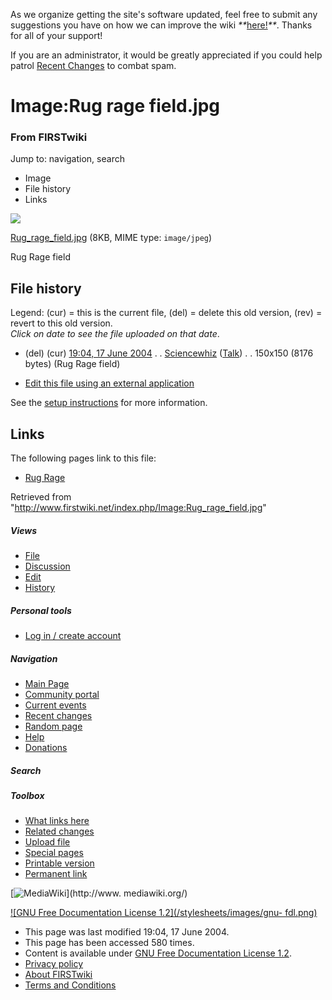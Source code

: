 As we organize getting the site's software updated, feel free to submit any
suggestions you have on how we can improve the wiki
_**_[here!](/index.php/User:Hallry/Suggestions "User:Hallry/Suggestions"
)_**_. Thanks for all of your support!

If you are an administrator, it would be greatly appreciated if you could help
patrol [Recent Changes](/index.php/Special:Recentchanges
"Special:Recentchanges" ) to combat spam.

# Image:Rug rage field.jpg

### From FIRSTwiki

Jump to: navigation, search

  * Image
  * File history
  * Links

![](/media/e/eb/Rug_rage_field.jpg)

[Rug_rage_field.jpg](/media/e/eb/Rug_rage_field.jpg "Rug rage field.jpg" )
(8KB, MIME type: `image/jpeg`)

Rug Rage field

## File history

Legend: (cur) = this is the current file, (del) = delete this old version,
(rev) = revert to this old version.  
_Click on date to see the file uploaded on that date_.

  * (del) (cur) [19:04, 17 June 2004](/media/e/eb/Rug_rage_field.jpg "/media/e/eb/Rug rage field.jpg" ) . . [Sciencewhiz](/index.php/User:Sciencewhiz "User:Sciencewhiz" ) ([Talk](/index.php?title=User_talk:Sciencewhiz&action=edit "User talk:Sciencewhiz" )) . . 150x150 (8176 bytes) (Rug Rage field)
  

  * [Edit this file using an external application](/index.php?title=Image:Rug_rage_field.jpg&action=edit&externaledit=true&mode=file "Image:Rug rage field.jpg" )

See the [setup
instructions](http://meta.wikimedia.org/wiki/Help:External_editors
"http://meta.wikimedia.org/wiki/Help:External_editors" ) for more information.

## Links

The following pages link to this file:

  * [Rug Rage](/index.php/Rug_Rage "Rug Rage" )

Retrieved from "<http://www.firstwiki.net/index.php/Image:Rug_rage_field.jpg>"

##### Views

  * [File](/index.php/Image:Rug_rage_field.jpg)
  * [Discussion](/index.php?title=Image_talk:Rug_rage_field.jpg&action=edit)
  * [Edit](/index.php?title=Image:Rug_rage_field.jpg&action=edit)
  * [History](/index.php?title=Image:Rug_rage_field.jpg&action=history)

##### Personal tools

  * [Log in / create account](/index.php?title=Special:Userlogin&returnto=Image:Rug_rage_field.jpg)

[](/index.php/Main_Page "Main Page" )

##### Navigation

  * [Main Page](/index.php/Main_Page)
  * [Community portal](/index.php/FIRSTwiki:Community_portal)
  * [Current events](/index.php/Current_events)
  * [Recent changes](/index.php/Special:Recentchanges)
  * [Random page](/index.php/Special:Random)
  * [Help](/index.php/FIRSTwiki:Help)
  * [Donations](/index.php/FIRSTwiki:Site_support)

##### Search



##### Toolbox

  * [What links here](/index.php/Special:Whatlinkshere/Image:Rug_rage_field.jpg)
  * [Related changes](/index.php/Special:Recentchangeslinked/Image:Rug_rage_field.jpg)
  * [Upload file](/index.php/Special:Upload)
  * [Special pages](/index.php/Special:Specialpages)
  * [Printable version](/index.php?title=Image:Rug_rage_field.jpg&printable=yes)
  * [Permanent link](/index.php?title=Image:Rug_rage_field.jpg&oldid=39552)

[![MediaWiki](/skins/common/images/poweredby_mediawiki_88x31.png)](http://www.
mediawiki.org/)

[![GNU Free Documentation License 1.2](/stylesheets/images/gnu-
fdl.png)](http://www.gnu.org/copyleft/fdl.html)

  * This page was last modified 19:04, 17 June 2004.
  * This page has been accessed 580 times.
  * Content is available under [GNU Free Documentation License 1.2](http://www.gnu.org/copyleft/fdl.html "http://www.gnu.org/copyleft/fdl.html" ).
  * [Privacy policy](/index.php/FIRSTwiki:Privacy_policy "FIRSTwiki:Privacy policy" )
  * [About FIRSTwiki](/index.php/FIRSTwiki:About "FIRSTwiki:About" )
  * [Terms and Conditions](/index.php/FIRSTwiki:Terms_and_conditions "FIRSTwiki:Terms and conditions" )


